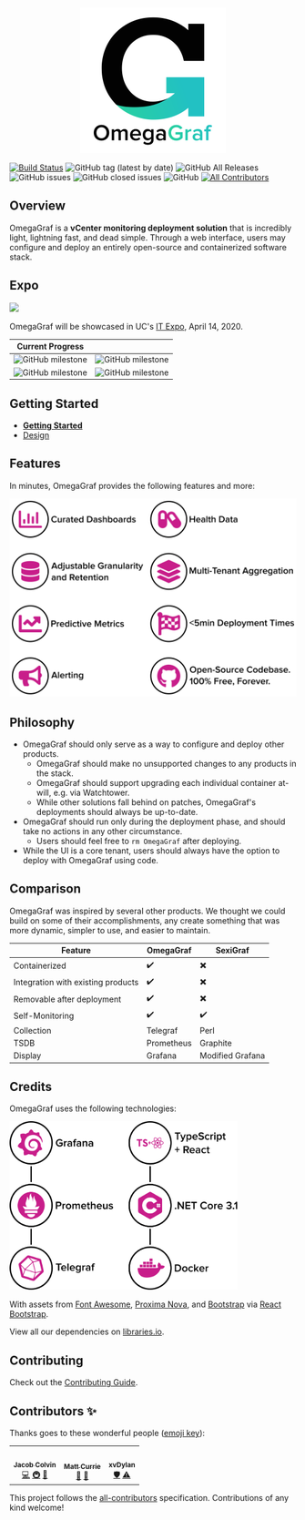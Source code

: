 <p align="center">
  <img src="docs/branding/logo/dist/logo_name_g_1024.png" width="256px" height="256px">
</p>

[![Build Status](https://travis-ci.com/OmegaGraf/OmegaGraf.svg?branch=master)](https://travis-ci.com/OmegaGraf/OmegaGraf)
![GitHub tag (latest by date)](https://img.shields.io/github/v/tag/OmegaGraf/OmegaGraf)
![GitHub All Releases](https://img.shields.io/github/downloads/OmegaGraf/OmegaGraf/total)
![GitHub issues](https://img.shields.io/github/issues-raw/OmegaGraf/OmegaGraf)
![GitHub closed issues](https://img.shields.io/github/issues-closed-raw/OmegaGraf/OmegaGraf)
![GitHub](https://img.shields.io/github/license/OmegaGraf/OmegaGraf)
[![All Contributors](https://img.shields.io/badge/all_contributors-1-orange.svg)](#contributors)

## Overview

OmegaGraf is a **vCenter monitoring deployment solution** that is incredibly light, lightning fast, and dead simple. Through a web interface, users may configure and deploy an entirely open-source and containerized software stack.

## Expo

<a href="https://cech.uc.edu/soitexpo.html">
  <img src="https://cech.uc.edu/soitexpo/expo-agenda/_jcr_content/main/textimage_273720174/image.img.png/1566481041698.png" width="256px">
</a>

OmegaGraf will be showcased in UC's [IT Expo](https://cech.uc.edu/soitexpo.html), April 14, 2020.

| Current Progress                                                                                                 |                                                                                                                             |
| ---------------------------------------------------------------------------------------------------------------- | --------------------------------------------------------------------------------------------------------------------------- |
| ![GitHub milestone](https://img.shields.io/github/milestones/progress-percent/OmegaGraf/OmegaGraf/1?color=green) | ![GitHub milestone](https://img.shields.io/github/milestones/issues-open/OmegaGraf/OmegaGraf/1?label=Remaining&color=green) |
| ![GitHub milestone](https://img.shields.io/github/milestones/progress-percent/OmegaGraf/OmegaGraf/2)             | ![GitHub milestone](https://img.shields.io/github/milestones/issues-open/OmegaGraf/OmegaGraf/2?label=Remaining)             |

## Getting Started

- **[Getting Started](docs/getting-started.md)**
- [Design](docs/architecture.md)

## Features

In minutes, OmegaGraf provides the following features and more:

<p align="left">
  <img src="docs/branding/graphs/dist/features_1440.png" width="600px">
</p>

## Philosophy

- OmegaGraf should only serve as a way to configure and deploy other products.
  - OmegaGraf should make no unsupported changes to any products in the stack.
  - OmegaGraf should support upgrading each individual container at-will, e.g. via Watchtower.
  - While other solutions fall behind on patches, OmegaGraf's deployments should always be up-to-date.
- OmegaGraf should run only during the deployment phase, and should take no actions in any other circumstance.
  - Users should feel free to `rm OmegaGraf` after deploying.
- While the UI is a core tenant, users should always have the option to deploy with OmegaGraf using code.

## Comparison

OmegaGraf was inspired by several other products. We thought we could build on some of their accomplishments, any create something that was more dynamic, simpler to use, and easier to maintain.

| Feature                            | OmegaGraf          | SexiGraf                 |
| ---------------------------------- | ------------------ | ------------------------ |
| Containerized                      | :heavy_check_mark: | :heavy_multiplication_x: |
| Integration with existing products | :heavy_check_mark: | :heavy_multiplication_x: |
| Removable after deployment         | :heavy_check_mark: | :heavy_multiplication_x: |
| Self-Monitoring                    | :heavy_check_mark: | :heavy_check_mark:       |
| Collection                         | Telegraf           | Perl                     |
| TSDB                               | Prometheus         | Graphite                 |
| Display                            | Grafana            | Modified Grafana         |

## Credits

OmegaGraf uses the following technologies:

<p align="left">
  <img src="docs/branding/graphs/dist/tech_1440.png" width="400px">
</p>

With assets from [Font Awesome](https://fontawesome.com/), [Proxima Nova](https://www.marksimonson.com/fonts/view/proxima-nova), and [Bootstrap](https://getbootstrap.com/) via [React Bootstrap](https://react-bootstrap.github.io/).

View all our dependencies on [libraries.io](https://libraries.io/github/OmegaGraf/OmegaGraf).

## Contributing

Check out the [Contributing Guide](CONTRIBUTING.md).

## Contributors ✨

Thanks goes to these wonderful people ([emoji key](https://allcontributors.org/docs/en/emoji-key)):

<!-- ALL-CONTRIBUTORS-LIST:START - Do not remove or modify this section -->
<!-- prettier-ignore-start -->
<!-- markdownlint-disable -->
<table>
  <tr>
    <td align="center"><a href="https://stackoverflow.com/users/4868262/jacob-colvin"><img src="https://avatars1.githubusercontent.com/u/5648814?v=4" width="100px;" alt=""/><br /><sub><b>Jacob Colvin</b></sub></a><br /><a href="https://github.com/OmegaGraf/OmegaGraf/commits?author=MacroPower" title="Code">💻</a> <a href="#infra-MacroPower" title="Infrastructure (Hosting, Build-Tools, etc)">🚇</a> <a href="#maintenance-MacroPower" title="Maintenance">🚧</a></td>
    <td align="center"><a href="https://mcurrie.net/"><img src="https://avatars2.githubusercontent.com/u/2603635?v=4" width="100px;" alt=""/><br /><sub><b>Matt Currie</b></sub></a><br /><a href="#projectManagement-curriemw" title="Project Management">📆</a> <a href="#design-curriemw" title="Design">🎨</a></td>
    <td align="center"><a href="https://github.com/xvDylan"><img src="https://avatars0.githubusercontent.com/u/55466545?v=4" width="100px;" alt=""/><br /><sub><b>xvDylan</b></sub></a><br /><a href="#security-xvDylan" title="Security">🛡️</a> <a href="https://github.com/OmegaGraf/OmegaGraf/commits?author=xvDylan" title="Tests">⚠️</a></td>
  </tr>
</table>

<!-- markdownlint-enable -->
<!-- prettier-ignore-end -->
<!-- ALL-CONTRIBUTORS-LIST:END -->

This project follows the [all-contributors](https://github.com/all-contributors/all-contributors) specification. Contributions of any kind welcome!